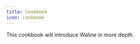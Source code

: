 ```yaml
---
title: Cookbook
icon: cookbook
---
```


This cookbook will introduce Waline in more depth.

<!-- more -->

<Catalog />
